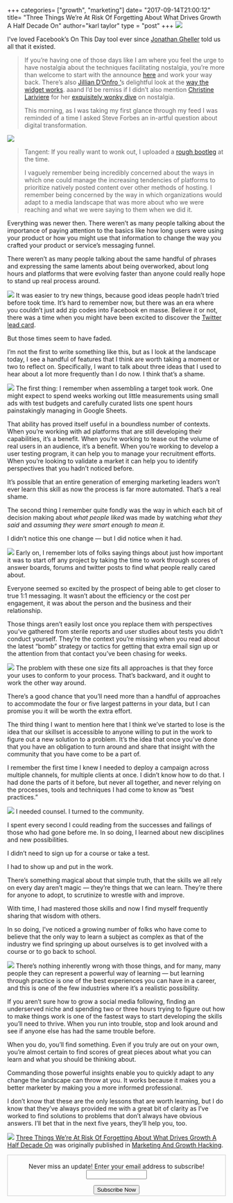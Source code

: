 +++
categories= ["growth", "marketing"]
date= "2017-09-14T21:00:12"
title= "Three Things We’re At Risk Of Forgetting About What Drives Growth A Half Decade On"
author="karl taylor"
type = "post"
+++
![](https://raw.githubusercontent.com/karljtaylor/kjt/blog/content/assets/12Ak6TtY9dFUvwjKUeVScWMIQ.png)

 I’ve loved Facebook’s On This Day tool ever since [Jonathan Gheller](https://medium.com/u/ac6f4ca67076) told us all that it existed.


> If you’re having one of those days like I am where you feel the urge to have nostalgia about the techniques facilitating nostalgia, you’re more than welcome to start with the announce [here](https://newsroom.fb.com/news/2015/03/introducing-on-this-day-a-new-way-to-look-back-at-photos-and-memories-on-facebook/) and work your way back. There’s also [Jillian D’Onfro](https://medium.com/u/67ce548d9b0b)[ ‘](http://twitter.com/jillianiles)s delightful look at the [way the widget works](http://www.businessinsider.com/facebook-on-this-day-feature-and-research-2016-3). aaand I’d be remiss if I didn’t also mention [Christine Lariviere](https://medium.com/u/4df2d299f66e) for her [exquisitely wonky dive](https://medium.com/@christinelariviere/nostalgia-in-the-age-of-social-media-identity-meaning-connection-da9f31d2c413) on nostalgia.
>
>  This morning, as I was taking my first glance through my feed I was reminded of a time I asked Steve Forbes an in-artful question about digital transformation.

 ![](https://raw.githubusercontent.com/karljtaylor/kjt/blog/content/assets/12A2Uodvr4ID88O7OTQ3hz7EQ.jpeg)
> Tangent: If you really want to wonk out, I uploaded a [rough bootleg](https://soundcloud.com/kjtaylor/steve-forbes-northwestern) at the time.
>
>  I vaguely remember being incredibly concerned about the ways in which one could manage the increasing tendencies of platforms to prioritize natively posted content over other methods of hosting. I remember being concerned by the way in which organizations would adapt to a media landscape that was more about who we were reaching and what we were saying to them when we did it.

 Everything was newer then. There weren’t as many people talking about the importance of paying attention to the basics like how long users were using your product or how you might use that information to change the way you crafted your product or service’s messaging funnel.

 There weren’t as many people talking about the same handful of phrases and expressing the same laments about being overworked, about long hours and platforms that were evolving faster than anyone could really hope to stand up real process around.

 ![](https://raw.githubusercontent.com/karljtaylor/kjt/blog/content/assets/12AfqqTanz5y05VwCBnGmYEYA.jpeg) It was easier to try new things, because good ideas people hadn’t tried before took time. It’s hard to remember now, but there was an era where you couldn’t just add zip codes into Facebook en masse. Believe it or not, there was a time when you might have been excited to discover the [Twitter lead card](https://blog.twitter.com/marketing/en_us/a/2013/lead-generation-card-now-available-to-all-advertisers-with-new-features.html).

 But those times seem to have faded.

 I’m not the first to write something like this, but as I look at the landscape today, I see a handful of features that I think are worth taking a moment or two to reflect on. Specifically, I want to talk about three ideas that I used to hear about a lot more frequently than I do now. I think that’s a shame.

 ![](https://raw.githubusercontent.com/karljtaylor/kjt/blog/content/assets/12A4LLI8O10-XPqVqdEDZJBXA.jpeg) The first thing: I remember when assembling a target took work. One might expect to spend weeks working out little measurements using small ads with test budgets and carefully curated lists one spent hours painstakingly managing in Google Sheets.

 That ability has proved itself useful in a boundless number of contexts. When you’re working with ad platforms that are still developing their capabilities, it’s a benefit. When you’re working to tease out the volume of real users in an audience, it’s a benefit. When you’re working to develop a user testing program, it can help you to manage your recruitment efforts. When you’re looking to validate a market it can help you to identify perspectives that you hadn’t noticed before.

 It’s possible that an entire generation of emerging marketing leaders won’t ever learn this skill as now the process is far more automated. That’s a real shame.

 The second thing I remember quite fondly was the way in which each bit of decision making about *what people liked* was made by watching *what they said* and *assuming they were smart enough to mean it.*

 I didn’t notice this one change — but I did notice when it had.

 ![](https://raw.githubusercontent.com/karljtaylor/kjt/blog/content/assets/12AsDVfIVwO_YLj8i4QZIp0RA.jpeg) Early on, I remember lots of folks saying things about just how important it was to start off any project by taking the time to work through scores of answer boards, forums and twitter posts to find what people really cared about.

 Everyone seemed so excited by the prospect of being able to get closer to true 1:1 messaging. It wasn’t about the efficiency or the cost per engagement, it was about the person and the business and their relationship.

 Those things aren’t easily lost once you replace them with perspectives you’ve gathered from sterile reports and user studies about tests you didn’t conduct yourself. They’re the context you’re missing when you read about the latest “bomb” strategy or tactics for getting that extra email sign up or the attention from that contact you’ve been chasing for weeks.

 ![](https://raw.githubusercontent.com/karljtaylor/kjt/blog/content/assets/12A6-pGhXpsxLLmJUUPZejibg.jpeg) The problem with these one size fits all approaches is that they force your uses to conform to your process. That’s backward, and it ought to work the other way around.

 There’s a good chance that you’ll need more than a handful of approaches to accommodate the four or five largest patterns in your data, but I can promise you it will be worth the extra effort.

 The third thing I want to mention here that I think we’ve started to lose is the idea that our skillset is accessible to anyone willing to put in the work to figure out a new solution to a problem. It’s the idea that once you’ve done that you have an obligation to turn around and share that insight with the community that you have come to be a part of.

 I remember the first time I knew I needed to deploy a campaign across multiple channels, for multiple clients at once. I didn’t know how to do that. I had done the parts of it before, but never all together, and never relying on the processes, tools and techniques I had come to know as “best practices.”

 ![](https://raw.githubusercontent.com/karljtaylor/kjt/blog/content/assets/12AHLUt7ypXHSzjJtLMIp_M_Q.jpeg) I needed counsel. I turned to the community.

 I spent every second I could reading from the successes and failings of those who had gone before me. In so doing, I learned about new disciplines and new possibilities.

 I didn’t need to sign up for a course or take a test.

 I had to show up and put in the work.

 There’s something magical about that simple truth, that the skills we all rely on every day aren’t magic — they’re things that we can learn. They’re there for anyone to adopt, to scrutinize to wrestle with and improve.

 With time, I had mastered those skills and now I find myself frequently sharing that wisdom with others.

 In so doing, I’ve noticed a growing number of folks who have come to believe that the only way to learn a subject as complex as that of the industry we find springing up about ourselves is to get involved with a course or to go back to school.

 ![](https://raw.githubusercontent.com/karljtaylor/kjt/blog/content/assets/12AEtAZpVGMth7DyrsD6c2KUA.jpeg) There’s nothing inherently wrong with those things, and for many, many people they can represent a powerful way of learning — but learning through practice is one of the best experiences you can have in a career, and this is one of the few industries where it’s a realistic possibility.

 If you aren’t sure how to grow a social media following, finding an underserved niche and spending two or three hours trying to figure out how to make things work is one of the fastest ways to start developing the skills you’ll need to thrive. When you run into trouble, stop and look around and see if anyone else has had the same trouble before.

 When you do, you’ll find something. Even if you truly are out on your own, you’re almost certain to find scores of great pieces about what you can learn and what you should be thinking about.

 Commanding those powerful insights enable you to quickly adapt to any change the landscape can throw at you. It works because it makes you a better marketer by making you a more informed professional.

 I don’t know that these are the only lessons that are worth learning, but I do know that they’ve always provided me with a great bit of clarity as I’ve worked to find solutions to problems that don’t always have obvious answers. I’ll bet that in the next five years, they’ll help you, too.

 ![](https://raw.githubusercontent.com/karljtaylor/kjt/blog/content/assets/12AbusoXJSd7776YJKP5OBahw.png) [Three Things We’re At Risk Of Forgetting About What Drives Growth A Half Decade On](https://blog.markgrowth.com/three-things-were-at-risk-of-forgetting-about-what-drives-growth-a-half-decade-on-54e3e68b8ab7) was originally published in [Marketing And Growth Hacking](https://blog.markgrowth.com/).


   <form style="border:1px solid #ccc;padding:3px;text-align: center;" action="https://tinyletter.com/karljtaylor" method="post" target="popupwindow" onsubmit="window.open('https://tinyletter.com/karljtaylor', 'popupwindow', 'scrollbars=yes,width=800,height=600');return true" _lpchecked="1">
    <p style="
     display: flex;
     align-items: center;
     flex-direction: column;
 "><label for="tlemail">Never miss an update! Enter your email address to subscribe!</label>
      <input type="text" name="email" id="tlemail" style="
     width: 140px;
 "></p>
    <input type="hidden" value="1" name="embed"><input type="submit" value="Subscribe Now">
 </form>
